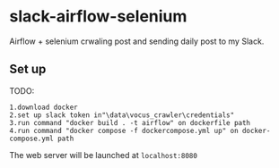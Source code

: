 # slack-airflow-selenium

Airflow + selenium crwaling post and sending daily post to my Slack.


## Set up

TODO:
```
1.download docker
2.set up slack token in"\data\vocus_crawler\credentials"
3.run command "docker build . -t airflow" on dockerfile path
4.run command "docker compose -f dockercompose.yml up" on docker-compose.yml path
```
The web server will be launched at `localhost:8080`
